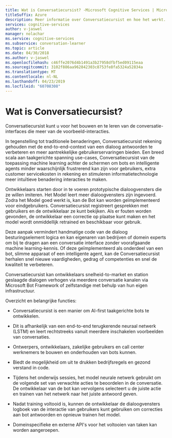 ```yaml
---
title: Wat is Conversatiecursist? -Microsoft Cognitive Services | Microsoft Docs
titleSuffix: Azure
description: Meer informatie over Conversatiecursist en hoe het werkt.
services: cognitive-services
author: v-jaswel
manager: nolachar
ms.service: cognitive-services
ms.subservice: conversation-learner
ms.topic: article
ms.date: 04/30/2018
ms.author: v-jaswel
ms.openlocfilehash: c46ffe2076d4b1491a3b27958dfbf5ed09115eaa
ms.sourcegitcommit: 3102f886aa962842303c8753fe8fa5324a52834a
ms.translationtype: MT
ms.contentlocale: nl-NL
ms.lasthandoff: 04/23/2019
ms.locfileid: "60708308"
---
```

# <a name="what-is-conversation-learner"></a>Wat is Conversatiecursist?

Conversatiecursist kunt u voor het bouwen en te leren van de conversatie-interfaces die meer van de voorbeeld-interacties. 

In tegenstelling tot traditionele benaderingen, Conversatiecursist rekening gehouden met de end-to-end-context van een dialoog antwoorden te verbeteren en meer aantrekkelijke gebruikerservaringen bieden. Een breed scala aan taakgerichte spanning use-cases, Conversatiecursist van de toepassing machine learning achter de schermen om bots en intelligente agents minder waarschijnlijk frustrerend kan zijn voor gebruikers, extra customer servicekosten in rekening en stimuleren informatietechnologie meer intuïtieve benadering interacties te maken.

Ontwikkelaars starten door in te voeren prototypische dialoogvensters die ze willen imiteren. Het Model leert meer dialoogvensters zijn ingevoerd. Zodra het Model goed werkt is, kan de Bot kan worden geïmplementeerd voor eindgebruikers. Conversatiecursist registreert gesprekken met gebruikers en de ontwikkelaar ze kunt bekijken. Als er fouten worden gevonden, de ontwikkelaar een correctie op plaatse kunt maken en het model wordt onmiddellijk retrained en beschikbaar voor gebruik.

Deze aanpak vermindert handmatige code van de dialoog besturingselement logica en kan eigenaren van bedrijven of domein experts om bij te dragen aan een conversatie interface zonder voorafgaande machine learning-kennis. Of deze geïmplementeerd als onderdeel van een bot, slimme apparaat of een intelligente agent, kan de Conversatiecursist herhalen snel nieuwe vaardigheden, gedrag of competenties en snel de kwaliteit te verbeteren. 

Conversatiecursist kan ontwikkelaars snelheid-to-market en station geslaagde dialogen verhogen via meerdere conversatie kanalen via Microsoft Bot Framework of zelfstandige met behulp van hun eigen infrastructuur.

Overzicht en belangrijke functies:

- Conversatiecursist is een manier om AI-first taakgerichte bots te ontwikkelen.

- Dit is afhankelijk van een end-to-end terugkerende neuraal netwerk (LSTM) en leert rechtstreeks vanuit meerdere inschakelen voorbeelden van conversaties. 

- Ontwerpers, ontwikkelaars, zakelijke gebruikers en call center werknemers te bouwen en onderhouden van bots kunnen. 

- Biedt de mogelijkheid om uit te drukken bedrijfsregels en gezond verstand in code.

- Tijdens het onderwijs sessies, het model neurale netwerk gebruikt om de volgende set van verwachte acties te beoordelen in de conversatie. De ontwikkelaar van de bot kan vervolgens selecteert u de juiste actie en trainen van het netwerk naar het juiste antwoord geven.
 
- Nadat training voltooid is, kunnen de ontwikkelaar de dialoogvensters logboek van de interactie van gebruikers kunt gebruiken om correcties aan bot antwoorden en opnieuw trainen het model. 

- Domeinspecifieke en externe API's voor het voltooien van taken kan worden aangeroepen.


